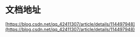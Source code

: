 # 文档地址

[https://blog.csdn.net/qq_42411307/article/details/114497948](https://blog.csdn.net/qq_42411307/article/details/114497948)


